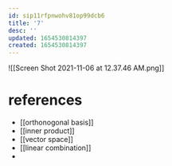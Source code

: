 ```yaml
---
id: sip11rfpnwohv81op99dcb6
title: '7'
desc: ''
updated: 1654530814397
created: 1654530814397
---
```

![[Screen Shot 2021-11-06 at 12.37.46 AM.png]]
# references
- [[orthonogonal basis]]
- [[inner product]]
- [[vector space]]
- [[linear combination]]
- 
